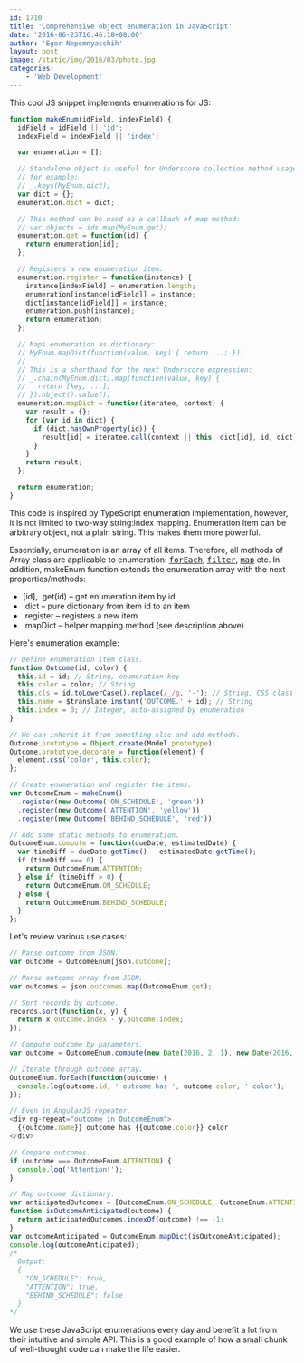 ```yaml
---
id: 1710
title: 'Comprehensive object enumeration in JavaScript'
date: '2016-06-23T16:46:18+08:00'
author: 'Egor Nepomnyaschih'
layout: post
image: /static/img/2016/03/photo.jpg
categories:
    - 'Web Development'
---
```


This cool JS snippet implements enumerations for JS:

```js
function makeEnum(idField, indexField) {
  idField = idField || 'id';
  indexField = indexField || 'index';

  var enumeration = [];

  // Standalone object is useful for Underscore collection method usage,
  // for example:
  // _.keys(MyEnum.dict);
  var dict = {};
  enumeration.dict = dict;

  // This method can be used as a callback of map method:
  // var objects = ids.map(MyEnum.get);
  enumeration.get = function(id) {
    return enumeration[id];
  };

  // Registers a new enumeration item.
  enumeration.register = function(instance) {
    instance[indexField] = enumeration.length;
    enumeration[instance[idField]] = instance;
    dict[instance[idField]] = instance;
    enumeration.push(instance);
    return enumeration;
  };

  // Maps enumeration as dictionary:
  // MyEnum.mapDict(function(value, key) { return ...; });
  //
  // This is a shorthand for the next Underscore expression:
  // _.chain(MyEnum.dict).map(function(value, key) {
  //   return [key, ...];
  // }).object().value();
  enumeration.mapDict = function(iteratee, context) {
    var result = {};
    for (var id in dict) {
      if (dict.hasOwnProperty(id)) {
        result[id] = iteratee.call(context || this, dict[id], id, dict);
      }
    }
    return result;
  };

  return enumeration;
}
```

This code is inspired by TypeScript enumeration implementation, however, it is not limited to two-way string:index mapping. Enumeration item can be arbitrary object, not a plain string. This makes them more powerful.

Essentially, enumeration is an array of all items. Therefore, all methods of Array class are applicable to enumeration: [<tt>forEach</tt>](https://developer.mozilla.org/en-US/docs/Web/JavaScript/Reference/Global_Objects/Array/forEach), [<tt>filter</tt>](https://developer.mozilla.org/en-US/docs/Web/JavaScript/Reference/Global_Objects/Array/filter), [<tt>map</tt>](https://developer.mozilla.org/en-US/docs/Web/JavaScript/Reference/Global_Objects/Array/map) etc. In addition, makeEnum function extends the enumeration array with the next properties/methods:

- [id], .get(id) – get enumeration item by id
- .dict – pure dictionary from item id to an item
- .register – registers a new item
- .mapDict – helper mapping method (see description above)

Here's enumeration example:

```js
// Define enumeration item class.
function Outcome(id, color) {
  this.id = id; // String, enumeration key
  this.color = color; // String
  this.cls = id.toLowerCase().replace(/_/g, '-'); // String, CSS class
  this.name = $translate.instant('OUTCOME.' + id); // String
  this.index = 0; // Integer, auto-assigned by enumeration
}

// We can inherit it from something else and add methods.
Outcome.prototype = Object.create(Model.prototype);
Outcome.prototype.decorate = function(element) {
  element.css('color', this.color);
};

// Create enumeration and register the items.
var OutcomeEnum = makeEnum()
  .register(new Outcome('ON_SCHEDULE', 'green'))
  .register(new Outcome('ATTENTION', 'yellow'))
  .register(new Outcome('BEHIND_SCHEDULE', 'red'));

// Add some static methods to enumeration.
OutcomeEnum.compute = function(dueDate, estimatedDate) {
  var timeDiff = dueDate.getTime() - estimatedDate.getTime();
  if (timeDiff === 0) {
    return OutcomeEnum.ATTENTION;
  } else if (timeDiff > 0) {
    return OutcomeEnum.ON_SCHEDULE;
  } else {
    return OutcomeEnum.BEHIND_SCHEDULE;
  }
};
```

Let's review various use cases:

```js
// Parse outcome from JSON.
var outcome = OutcomeEnum[json.outcome];

// Parse outcome array from JSON.
var outcomes = json.outcomes.map(OutcomeEnum.get);

// Sort records by outcome.
records.sort(function(x, y) {
  return x.outcome.index - y.outcome.index;
});

// Compute outcome by parameters.
var outcome = OutcomeEnum.compute(new Date(2016, 2, 1), new Date(2016, 1, 1));

// Iterate through outcome array.
OutcomeEnum.forEach(function(outcome) {
  console.log(outcome.id, ' outcome has ', outcome.color, ' color');
});

// Even in AngularJS repeater.
<div ng-repeat="outcome in OutcomeEnum">
  {{outcome.name}} outcome has {{outcome.color}} color
</div>

// Compare outcomes.
if (outcome === OutcomeEnum.ATTENTION) {
  console.log('Attention!');
}

// Map outcome dictionary.
var anticipatedOutcomes = [OutcomeEnum.ON_SCHEDULE, OutcomeEnum.ATTENTION];
function isOutcomeAnticipated(outcome) {
  return anticipatedOutcomes.indexOf(outcome) !== -1;
}
var outcomeAnticipated = OutcomeEnum.mapDict(isOutcomeAnticipated);
console.log(outcomeAnticipated);
/*
  Output:
  {
    "ON_SCHEDULE": true,
    "ATTENTION": true,
    "BEHIND_SCHEDULE": false
  }
*/
```

We use these JavaScript enumerations every day and benefit a lot from their intuitive and simple API. This is a good example of how a small chunk of well-thought code can make the life easier.